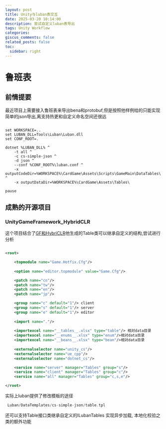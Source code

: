 ```yaml
---
layout: post
title: Unity与luban表交互
date: 2025-03-20 10:14:00
description: 尝试自定义luban表导出
tags: Unity Workflow
categories: 
giscus_comments: false
related_posts: false
toc:
  sidebar: right
---
```


# 鲁班表
## 前情提要
最近项目上需要接入鲁班表来导出bena和protobuf,但是按照他样例给的只能实现简单的json导出,离支持热更和自定义命名空间还很远

``` DOS

set WORKSPACE=..
set LUBAN_DLL=Tools\Luban\Luban.dll
set CONF_ROOT=.

dotnet %LUBAN_DLL% ^
    -t all ^
    -c cs-simple-json ^
    -d json ^
    --conf %CONF_ROOT%\luban.conf ^
    -x outputCodeDir=%WORKSPACE%\CardGame\Assets\Scripts\GameMain\DataTables\ ^
    -x outputDataDir=%WORKSPACE%\CardGame\Assets\Tables\

pause

```

## 成熟的开源项目
### UnityGameFramework_HybridCLR
这个项目结合了[GF和HybriCLR](https://github.com/DangoRyn/UnityGameFramework_HybridCLR)他生成的Table类可以继承自定义的结构,尝试进行分析

``` XML

<root>

	<topmodule name="Game.Hotfix.Cfg"/>
    
    <option name="editor.topmodule" value="Game.Cfg"/>

	<patch name="cn"/>
	<patch name="tw"/>
	<patch name="en"/>
	<patch name="jp"/>

	<group name="c" default="1"/> client
	<group name="s" default="1"/> server
	<group name="e" default="1"/> editor
	
	<import name="."/>
	
	<importexcel name="__tables__.xlsx" type="table"/> 相对data目录
	<importexcel name="__enums__.xlsx" type="enum"/>相对data目录
	<importexcel name="__beans__.xlsx" type="bean"/>相对data目录
	
	<externalselector name="unity_cs"/>
	<externalselector name="ue_cpp"/>
    <externalselector name="dotnet_cs"/>

	<service name="server" manager="Tables" group="s"/>
	<service name="client" manager="Tables" group="c"/>
	<service name="all" manager="Tables" group="c,s,e"/>

</root>
```

实际上luban提供了修改模板的途径 

``` c
 Luban/DataTemplates/cs-simple-json/table.tpl
 ```

 还可以支持Table接口类继承自定义的ILubanTables 实现异步加载, 本地化校验之类的额外功能
